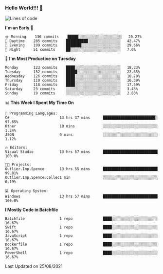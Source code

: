 ### Hello World!!! 👋

<!--
**kekotek/kekotek** is a ✨ _special_ ✨ repository because its `README.md` (this file) appears on your GitHub profile.

Here are some ideas to get you started:

- 🔭 I’m currently working on ...
- 🌱 I’m currently learning ...
- 👯 I’m looking to collaborate on ...
- 🤔 I’m looking for help with ...
- 💬 Ask me about ...
- 📫 How to reach me: ...
- 😄 Pronouns: ...
- ⚡ Fun fact: ...
-->

<!--START_SECTION:waka-->
![Lines of code](https://img.shields.io/badge/From%20Hello%20World%20I%27ve%20Written-18753%20lines%20of%20code-blue)

**I'm an Early 🐤** 

```text
🌞 Morning    136 commits    █████░░░░░░░░░░░░░░░░░░░░   20.27% 
🌆 Daytime    285 commits    ██████████░░░░░░░░░░░░░░░   42.47% 
🌃 Evening    199 commits    ███████░░░░░░░░░░░░░░░░░░   29.66% 
🌙 Night      51 commits     ██░░░░░░░░░░░░░░░░░░░░░░░   7.6%

```
📅 **I'm Most Productive on Tuesday** 

```text
Monday       123 commits    ████░░░░░░░░░░░░░░░░░░░░░   18.33% 
Tuesday      152 commits    █████░░░░░░░░░░░░░░░░░░░░   22.65% 
Wednesday    126 commits    ████░░░░░░░░░░░░░░░░░░░░░   18.78% 
Thursday     110 commits    ████░░░░░░░░░░░░░░░░░░░░░   16.39% 
Friday       118 commits    ████░░░░░░░░░░░░░░░░░░░░░   17.59% 
Saturday     23 commits     ░░░░░░░░░░░░░░░░░░░░░░░░░   3.43% 
Sunday       19 commits     ░░░░░░░░░░░░░░░░░░░░░░░░░   2.83%

```


📊 **This Week I Spent My Time On** 

```text
💬 Programming Languages: 
C#                       13 hrs 37 mins      ████████████████████████░   97.65% 
Other                    10 mins             ░░░░░░░░░░░░░░░░░░░░░░░░░   1.24% 
JSON                     9 mins              ░░░░░░░░░░░░░░░░░░░░░░░░░   1.12%

🔥 Editors: 
Visual Studio            13 hrs 57 mins      █████████████████████████   100.0%

🐱‍💻 Projects: 
Outlier.Imp.Spence       13 hrs 55 mins      █████████████████████████   99.81% 
Outlier.Imp.Spence.Collec1 min               ░░░░░░░░░░░░░░░░░░░░░░░░░   0.19%

💻 Operating System: 
Windows                  13 hrs 57 mins      █████████████████████████   100.0%

```

**I Mostly Code in Batchfile** 

```text
Batchfile                1 repo              ████░░░░░░░░░░░░░░░░░░░░░   16.67% 
Swift                    1 repo              ████░░░░░░░░░░░░░░░░░░░░░   16.67% 
JavaScript               1 repo              ████░░░░░░░░░░░░░░░░░░░░░   16.67% 
Dockerfile               1 repo              ████░░░░░░░░░░░░░░░░░░░░░   16.67% 
PowerShell               1 repo              ████░░░░░░░░░░░░░░░░░░░░░   16.67%

```



 Last Updated on 25/08/2021
<!--END_SECTION:waka-->
